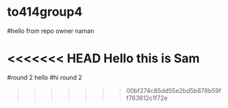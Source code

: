 # to414group4


#hello from repo owner naman

<<<<<<< HEAD
Hello this is Sam
=======

#round 2 hello
#hi round 2
>>>>>>> 00bf274c85dd55e2bd5b878b59ff763612c1f72e
